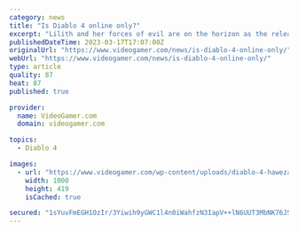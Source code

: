 ```yaml
---
category: news
title: "Is Diablo 4 online only?"
excerpt: "Lilith and her forces of evil are on the horizon as the release of Diablo 4 inches ever closer. With the game’s launch gradually approaching, fans of the Blizzard franchise are preparing for its ..."
publishedDateTime: 2023-03-17T17:07:00Z
originalUrl: "https://www.videogamer.com/news/is-diablo-4-online-only/"
webUrl: "https://www.videogamer.com/news/is-diablo-4-online-only/"
type: article
quality: 87
heat: 87
published: true

provider:
  name: VideoGamer.com
  domain: videogamer.com

topics:
  - Diablo 4

images:
  - url: "https://www.videogamer.com/wp-content/uploads/diablo-4-hawezar.jpg"
    width: 1000
    height: 419
    isCached: true

secured: "1sYuvFmEGH1OzIr/3Yiwih9yGWC1l4n0iWahfzN3IapV++lN6UUT3MbNK76JSnv26itXO6kiY9VIBm9n60scT/qooFPDMXc2a11J0kfG6PZUs3WZmgEgek5CegE2egM37jmRXqkPWI7kDxNLxyxo1BRgRq5dCA9fWjzU9Zg/FRNyku+UX7dQFxaEJN7gWWC9uRrGGYA7RzoROt3dJ8BY3afU6Qv5nEqouwNs2D7LwPCUUKB0Pf43GIZygHOOq19OUo44GSlI76nbApsKx4ogI5wmIdPkaAOB/kKKkknkb/4FjTByu6GXjN1RUUf8LQOnj5I0CfRLYqeX5wM5KFKWVmph5eeyC6WdBoTDHt5f4uc=;75DtskEr3mqBLIPekzlSVw=="
---
```


